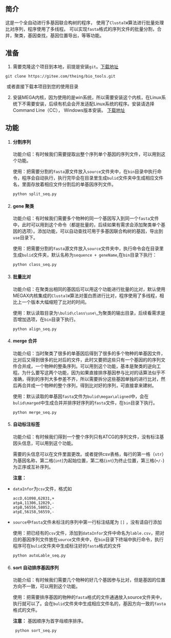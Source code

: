 ## 简介

这是一个全自动进行多基因联合构树的程序， 使用了`ClustalW`算法进行批量处理比对序列，程序使用了多线程。 可以实现`fasta`格式的序列文件的批量分割，合并，聚类，基因查找，基因位置导出，等等功能。

## 准备

1. 需要克隆这个项目到本地，前提是安装`git`。[下载地址](https://git-scm.com/)

```
git clone https://gitee.com/theing/bio_tools.git
```

​	或者直接下载本项目到您的使用目录

2. 安装MEGA内核，因为使用的是win系统，所以需要安装这个内核，在Linux系统下不需要安装，后续有机会会开发适配Linux系统的程序。安装请选择Command Line（CC）， Windows版本安装。 [下载地址](https://www.baidu.com/link?url=3DdxZ5IYrOY3FY3aiEJCjzcq4N2QIFBv7-yiJp7lkffhVs1Gd1IXBMUVaehzkFct&wd=&eqid=c057cb900006ff7a0000000360093787)

   

## 功能

1. #### 分割序列

   功能介绍：有时候我们需要提取出整个序列单个基因的序列文件，可以用到这个功能。

   使用：把需要分割的`fasta`源文件放入`source`文件夹中，在`bin`目录中执行命令，程序会自动执行，执行完毕会在目录里生成`bulid`文件夹中生成相应文件名，里面存放着相应文件分割后的单基因序列文件。

   ```shell
   python split_seq.py
   ```

2. #### gene 聚类

   功能介绍：有时候我们需要多个物种的同一个基因写入到同一个`fasta`文件中，此时可以用到这个命令（都是批量的，后续如果有需求会添加聚类单个基因的选项）。添加功能，可以自动查找可用于多基因联合构树的基因，导出到`use`目录下。

   使用：把需要分割的`fasta`源文件放入`source`文件夹中，执行命令会在目录里生成`bulid`文件夹，默认名称为`sequence + geneName`,在`bin`目录下执行：

   ```shell
   python class_seq.py
   ```

3. #### 批量比对

   功能介绍：在聚类出相同的基因后可以用这个功能进行批量的比对，默认使用MEGAX内核集成的`ClustalW`算法对蛋白质进行比对，程序使用了多线程，相比上一个版本大幅缩短了比对的时间。

   使用：默认读取目录为`\bulid\class\use\`,为聚类的输出目录，后续看需求是否增加选项，在`bin`目录下执行。

   ```shell
   python align_seq.py
   ```

4. #### merge 合并

   功能介绍：当时聚类了很多的单基因后得到了很多的多个物种的单基因文件，比对后又得到很多的比对后的文件，此时又要把这些只有一个基因的的序列文件合并成，一个物种的整条序列。可以用到这个功能，基本是聚类的逆向工程。为什么要写这两个功能，因为如果直接排序基因参与比对的话算法似乎不准确，得到的序列大多参差不齐，所以需要拆分这些基因单独的进行比对，然后再合并成一个物种的整个序列，得到比对好的序列，可直接拿来建树。

   使用：默认读取的单基因`fasta`文件为`bulid\megax\aligned`中，会在`bulid\marged`中生成合并并排序好序列的`fasta`文件，在`bin`目录下执行。

   ```shell
   python merge_seq.py
   ```

5. #### 自动标注标签

   功能介绍：有时候我们得到一个整个序列只有ATCG的序列文件，没有标注基因头信息，可以用到这个功能。

   需要的头信息可以在文件里面更改。或者提供csv表格，每行的第一格（`str`）为基因名称，第二格(`int`)为起始位置，第二格(`int`)为终止位置，第三格(`+/-`)为正序或互补序列。

   **注意：**

- `dataInfor`为`csv`文件，格式如

  ```csv
  accD,61098,62831,+
  atpA,11306,12829,-
  atpB,56556,58052,-
  atpE,56158,56559,-
  ```

- `source`中`fasta`文件未标注的序列中第一行标注结尾为  `[]`  ，没有请自行添加

  使用：把已经有的`csv`文件，添加到`dataInfor`文件中命名为`lable.csv`，把对应的基因序列文件放在`source`文件夹中，在`bin`目录下终端中执行命令，执行程序可在`bulid`文件夹中生成标注好的`fasta`格式的文件

  ```shell
  python autoLable_seq.py
  ```

6. #### sort 自动排序基因序列

   功能介绍：有时候我们需要几个物种的好几个基因参与比对，但是基因的位置方向不一致，可以用到这个功能。

   使用：把需要排序基因的物种的`fasta`格式的文件通通放入source文件夹中，执行就可以了。会在`bulid`文件夹中生成相应文件名的，基因方向一致的`fasta`格式的文件。
   
   **注意：** 基因顺序为首字母顺序排序。

   ```shell
    python sort_seq.py
   ```

   